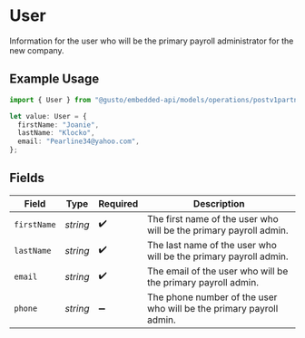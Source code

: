 # User

Information for the user who will be the primary payroll administrator for the new company.

## Example Usage

```typescript
import { User } from "@gusto/embedded-api/models/operations/postv1partnermanagedcompanies.js";

let value: User = {
  firstName: "Joanie",
  lastName: "Klocko",
  email: "Pearline34@yahoo.com",
};
```

## Fields

| Field                                                               | Type                                                                | Required                                                            | Description                                                         |
| ------------------------------------------------------------------- | ------------------------------------------------------------------- | ------------------------------------------------------------------- | ------------------------------------------------------------------- |
| `firstName`                                                         | *string*                                                            | :heavy_check_mark:                                                  | The first name of the user who will be the primary payroll admin.   |
| `lastName`                                                          | *string*                                                            | :heavy_check_mark:                                                  | The last name of the user who will be the primary payroll admin.    |
| `email`                                                             | *string*                                                            | :heavy_check_mark:                                                  | The email of the user who will be the primary payroll admin.        |
| `phone`                                                             | *string*                                                            | :heavy_minus_sign:                                                  | The phone number of the user who will be the primary payroll admin. |